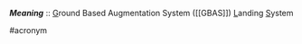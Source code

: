***Meaning*** :: <u>G</u>round Based Augmentation System ([[GBAS]]) <u>L</u>anding <u>S</u>ystem

#acronym